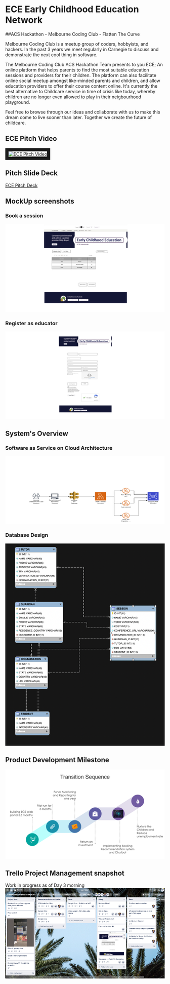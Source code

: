 # ECE Early Childhood Education Network

##ACS Hackathon - Melbourne Coding Club - Flatten The Curve 

Melbourne Coding Club is a meetup group of coders, hobbyists, and hackers. In the past 3 years we meet regularly in Carnegie to discuss and demonstrate the next cool thing in software.

The Melbourne Coding Club ACS Hackathon Team presents to you ECE; An online platform that helps parents to find the most suitable education sessions and providers for their children. The platform can also facilitate online social meetup amongst like-minded parents and children, and allow education providers to offer their course content online. It's currently the best alternative to Childcare service in time of crisis like today, whereby children are no longer even allowed to play in their neigbourhood playground.

Feel free to browse through our ideas and collaborate with us to make this dream come to live sooner than later. Together we create the future of childcare.

## ECE Pitch Video
<a href="http://www.youtube.com/watch?feature=player_embedded&v=0syXHKO5Kv0
" target="_blank"><img src="http://img.youtube.com/vi/0syXHKO5Kv0/0.jpg" 
alt="ECE Pitch Video" width="240" height="180" border="10" /></a>

## Pitch Slide Deck
[ECE Pitch Deck](https://docs.google.com/presentation/d/1Weq8A6Q_VTPR7yUeJA9ShHOKMmdwxdDD56PkeQR6KuI)

## MockUp screenshots
### Book a session
![very good|800x800x](https://raw.githubusercontent.com/elmtreecomputers/flattenthecurve_mcc/master/session_booking.jpg)
### Register as educator
![very good|800x800x](https://raw.githubusercontent.com/elmtreecomputers/flattenthecurve_mcc/master/registration.jpg)

## System's Overview
### Software as Service on Cloud Architecture 
![alt text|800x800x](https://raw.githubusercontent.com/elmtreecomputers/flattenthecurve_mcc/master/system%20architecture.png)
### Database Design
![alt text|800x800x](https://raw.githubusercontent.com/elmtreecomputers/flattenthecurve_mcc/master/Database_Design_Relations.png "ECE DB")


## Product Development Milestone
![alt text|800x800x](https://raw.githubusercontent.com/elmtreecomputers/flattenthecurve_mcc/master/Transition%20sequence.png)
## Trello Project Management snapshot
Work in progress as of Day 3 morning
![alt text|800x800x](https://raw.githubusercontent.com/elmtreecomputers/flattenthecurve_mcc/master/ECE%20-%20ACS%20-%20Trello.png "Work in progress")



